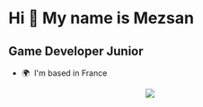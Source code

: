 Hi 👋 My name is Mezsan
===============================
Game Developer Junior
---------------------
* 🌍  I'm based in France


<div align="center">
  <a href="https://github.com/anuraghazra/github-readme-stats">
    <img align="center" src="https://github-readme-stats.vercel.app/api?username=FlorianDebosz&hide=stars,prs,issues,contribs&title_color=BF0603&bg_color=140F2D&text_color=EAEAEA&hide_border=true&locale=en&border_radius=7"/>
  </a>
</div>
